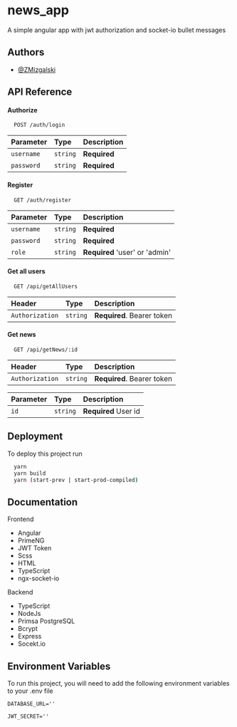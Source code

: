 
# news_app

A simple angular app with jwt authorization and socket-io bullet messages



## Authors

- [@ZMizgalski](https://github.com/ZMizgalski)


## API Reference

#### Authorize

```http
  POST /auth/login
```

| Parameter | Type     | Description                       |
| :-------- | :------- | :-------------------------------- |
| `username`      | `string` | **Required** |
| `password`      | `string` | **Required** |

#### Register

```http
  GET /auth/register
```

| Parameter | Type     | Description                       |
| :-------- | :------- | :-------------------------------- |
| `username`      | `string` | **Required** |
| `password`      | `string` | **Required** |
| `role`      | `string` | **Required** 'user' or 'admin' |

#### Get all users

```http
  GET /api/getAllUsers
```

| Header | Type     | Description                |
| :-------- | :------- | :------------------------- |
| `Authorization` | `string` | **Required**. Bearer token |

#### Get news

```http
  GET /api/getNews/:id
```

| Header | Type     | Description                |
| :-------- | :------- | :------------------------- |
| `Authorization` | `string` | **Required**. Bearer token |

| Parameter | Type     | Description                       |
| :-------- | :------- | :-------------------------------- |
| `id`      | `string` | **Required** User id |



## Deployment

To deploy this project run

```bash
  yarn
  yarn build
  yarn (start-prev | start-prod-compiled)
```


## Documentation

Frontend
- Angular
- PrimeNG
- JWT Token
- Scss
- HTML
- TypeScript
- ngx-socket-io

Backend
- TypeScript
- NodeJs
- Primsa PostgreSQL
- Bcrypt
- Express
- Socekt.io


## Environment Variables

To run this project, you will need to add the following environment variables to your .env file

`DATABASE_URL=''`

`JWT_SECRET=''`
